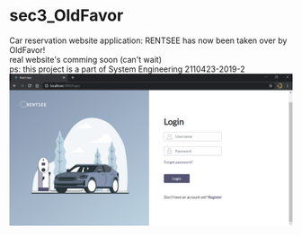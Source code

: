 # sec3_OldFavor

Car reservation website application: RENTSEE has now been taken over by OldFavor! <br>
real website's comming soon (can't wait) <br>
ps: this project is a part of System Engineering 2110423-2019-2 <br>
![Image of Login page](https://raw.githubusercontent.com/2110423-2019-2/sec3_OldFavor/master/LoginPage.png)
